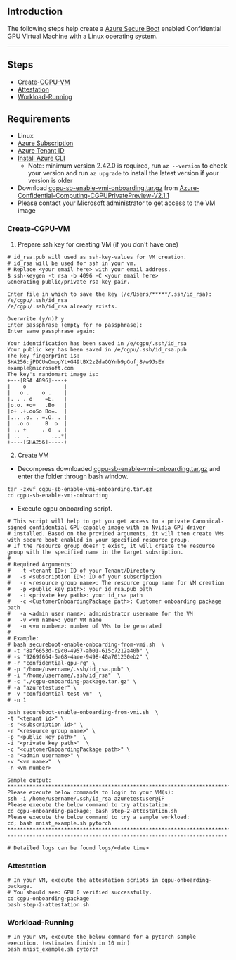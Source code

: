 ## Introduction

The following steps help create a [Azure Secure Boot](https://learn.microsoft.com/en-us/azure/virtual-machines/trusted-launch) enabled Confidential GPU Virtual Machine with a Linux operating system.

-----------------------------------------------


## Steps

- [Create-CGPU-VM](#Create-CGPU-VM)
- [Attestation](#Attestation)
- [Workload-Running](#Workload-Running)



## Requirements

- Linux
- [Azure Subscription](https://docs.microsoft.com/en-us/azure/cost-management-billing/manage/create-subscription)
- [Azure Tenant ID](https://learn.microsoft.com/en-us/azure/active-directory/fundamentals/active-directory-how-to-find-tenant#find-tenant-id-with-powershell)
- [Install Azure CLI](https://docs.microsoft.com/en-us/cli/azure/install-azure-cli)
  - Note: minimum version 2.42.0 is required, run `az --version` to check your version and run `az upgrade` to install the latest version if your version is older
- Download [cgpu-sb-enable-vmi-onboarding.tar.gz](https://github.com/Azure-Confidential-Computing/PrivatePreview/releases/download/V2.1.1/cgpu-sb-enable-vmi-onboarding.tar.gz) from [Azure-Confidential-Computing-CGPUPrivatePreview-V2.1.1](https://github.com/Azure-Confidential-Computing/PrivatePreview/releases/tag/V2.1.1)
- Please contact your Microsoft administrator to get access to the VM image


### Create-CGPU-VM

1. Prepare ssh key for creating VM (if you don't have one)

```
# id_rsa.pub will used as ssh-key-values for VM creation.
# id_rsa will be used for ssh in your vm.
# Replace <your email here> with your email address.
$ ssh-keygen -t rsa -b 4096 -C <your email here>
Generating public/private rsa key pair.

Enter file in which to save the key (/c/Users/*****/.ssh/id_rsa): /e/cgpu/.ssh/id_rsa
/e/cgpu/.ssh/id_rsa already exists.

Overwrite (y/n)? y
Enter passphrase (empty for no passphrase):
Enter same passphrase again:

Your identification has been saved in /e/cgpu/.ssh/id_rsa
Your public key has been saved in /e/cgpu/.ssh/id_rsa.pub
The key fingerprint is:
SHA256:jPDCUwOmopYt+G49tBX2zZdaGQYnb9pGufj8/w9JsEY example@microsoft.com
The key's randomart image is:
+---[RSA 4096]----+
|    o            |
|   o .    o .    |
|. . . o    =E.   |
|o.o. +o+   .Bo   |
|o+ .+.ooSo Bo=.  |
|... .o. . =.O. . |
|  .o o     B  o  |
| .. +     . o  . |
| ..  .       ...*|
+----[SHA256]-----+
```

2. Create VM

- Decompress downloaded [cgpu-sb-enable-vmi-onboarding.tar.gz](https://github.com/Azure-Confidential-Computing/PrivatePreview/releases/download/V2.1.1/cgpu-sb-enable-vmi-onboarding.tar.gz) and enter the folder through bash window.
```
tar -zxvf cgpu-sb-enable-vmi-onboarding.tar.gz
cd cgpu-sb-enable-vmi-onboarding
```

- Execute cgpu onboarding script.

```
# This script will help to get you get access to a private Canonical-signed confidential GPU-capable image with an Nvidia GPU driver 
# installed. Based on the provided arguments, it will then create VMs with secure boot enabled in your specified resource group.
# If the resource group doesn't exist, it will create the resource group with the specified name in the target subsription.
#
# Required Arguments: 
#	-t <tenant ID>: ID of your Tenant/Directory
#	-s <subscription ID>: ID of your subscription
#	-r <resource group name>: The resource group name for VM creation
#	-p <public key path>: your id_rsa.pub path 
#	-i <private key path>: your id_rsa path
#	-c <CustomerOnboardingPackage path>: Customer onboarding package path
#	-a <admin user name>: administrator username for the VM
#	-v <vm name>: your VM name
#	-n <vm number>: number of VMs to be generated
#
# Example:
# bash secureboot-enable-onboarding-from-vmi.sh  \
# -t "8af6653d-c9c0-4957-ab01-615c7212a40b" \
# -s "9269f664-5a68-4aee-9498-40a701230eb2" \
# -r "confidential-gpu-rg" \
# -p "/home/username/.ssh/id_rsa.pub" \
# -i "/home/username/.ssh/id_rsa"  \
# -c "./cgpu-onboarding-package.tar.gz" \
# -a "azuretestuser" \
# -v "confidential-test-vm"  \
# -n 1

bash secureboot-enable-onboarding-from-vmi.sh  \
-t "<tenant id>" \
-s "<subscription id>" \
-r "<resource group name>" \
-p "<public key path>"  \
-i "<private key path>"  \
-c "<customerOnboardingPackage path>" \
-a "<admin username>" \
-v "<vm name>"  \
-n <vm number>

Sample output:
******************************************************************************************
Please execute below commands to login to your VM(s):
ssh -i /home/username/.ssh/id_rsa azuretestuser@IP
Please execute the below command to try attestation:
cd cgpu-onboarding-package; bash step-2-attestation.sh
Please execute the below command to try a sample workload:
cd; bash mnist_example.sh pytorch
******************************************************************************************
------------------------------------------------------------------------------------------
# Detailed logs can be found logs/<date time>
```

### Attestation

```
# In your VM, execute the attestation scripts in cgpu-onboarding-package.
# You should see: GPU 0 verified successfully.
cd cgpu-onboarding-package 
bash step-2-attestation.sh
```

### Workload-Running

```
# In your VM, execute the below command for a pytorch sample execution. (estimates finish in 10 min) 
bash mnist_example.sh pytorch
```


